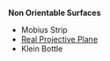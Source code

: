 
**Non Orientable Surfaces**
- Mobius Strip
- [Real Projective Plane](Real%20Projective%20Plane.md)
- Klein Bottle